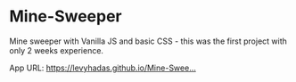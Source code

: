 # Mine-Sweeper
Mine sweeper with Vanilla JS and basic CSS - this was the first project  with only 2 weeks experience.

App URL: https://levyhadas.github.io/Mine-Swee…


